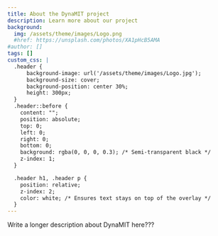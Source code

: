 ```yaml
---
title: About the DynaMIT project
description: Learn more about our project
background:
  img: /assets/theme/images/Logo.png
  #href: https://unsplash.com/photos/XA1pHcB5AMA
#author: []
tags: []
custom_css: |
  .header {
      background-image: url('/assets/theme/images/Logo.jpg');
      background-size: cover;
      background-position: center 30%;
      height: 300px;
  }
  .header::before {
    content: "";
    position: absolute;
    top: 0;
    left: 0;
    right: 0;
    bottom: 0;
    background: rgba(0, 0, 0, 0.3); /* Semi-transparent black */
    z-index: 1;
  }

  .header h1, .header p {
    position: relative;
    z-index: 2;
    color: white; /* Ensures text stays on top of the overlay */
  }
---
```


<style>
{{ page.custom_css }}
</style>

Write a longer description about DynaMIT here???
